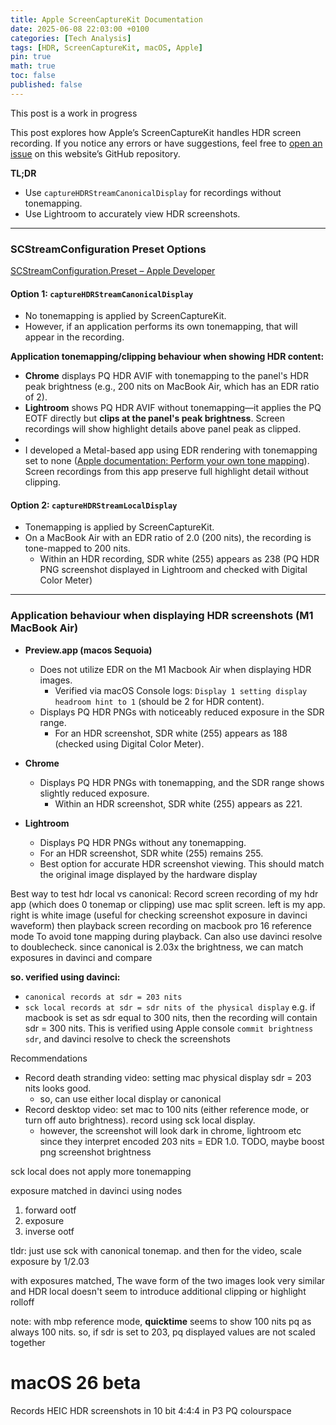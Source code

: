```yaml
---
title: Apple ScreenCaptureKit Documentation  
date: 2025-06-08 22:03:00 +0100  
categories: [Tech Analysis]  
tags: [HDR, ScreenCaptureKit, macOS, Apple]  
pin: true  
math: true  
toc: false
published: false
---
```


This post is a work in progress

This post explores how Apple’s ScreenCaptureKit handles HDR screen recording. If you notice any errors or have suggestions, feel free to [open an issue](https://github.com/AndrewKeYanzhe/andrewkeyanzhe.github.io/issues) on this website’s GitHub repository.

**TL;DR**
- Use `captureHDRStreamCanonicalDisplay` for recordings without tonemapping.
- Use Lightroom to accurately view HDR screenshots.


---

### SCStreamConfiguration Preset Options  
[SCStreamConfiguration.Preset – Apple Developer](https://developer.apple.com/documentation/screencapturekit/scstreamconfiguration/preset)

#### Option 1: `captureHDRStreamCanonicalDisplay`
- No tonemapping is applied by ScreenCaptureKit.
- However, if an application performs its own tonemapping, that will appear in the recording. 

**Application tonemapping/clipping behaviour when showing HDR content:**
  - **Chrome** displays PQ HDR AVIF with tonemapping to the panel's HDR peak brightness (e.g., 200 nits on MacBook Air, which has an EDR ratio of 2).
  - **Lightroom** shows PQ HDR AVIF without tonemapping—it applies the PQ EOTF directly but **clips at the panel's peak brightness**. Screen recordings will show highlight details above panel peak as clipped.
  - 
  - I developed a Metal-based app using EDR rendering with tonemapping set to none ([Apple documentation: Perform your own tone mapping](https://developer.apple.com/documentation/metal/performing-your-own-tone-mapping)). Screen recordings from this app preserve full highlight detail without clipping.

#### Option 2: `captureHDRStreamLocalDisplay`
- Tonemapping is applied by ScreenCaptureKit.
- On a MacBook Air with an EDR ratio of 2.0 (200 nits), the recording is tone-mapped to 200 nits.
  - Within an HDR recording, SDR white (255) appears as 238 (PQ HDR PNG screenshot displayed in Lightroom and checked with Digital Color Meter)

---

### Application behaviour when displaying HDR screenshots (M1 MacBook Air)

- **Preview.app (macos Sequoia)**
  - Does not utilize EDR on the M1 Macbook Air when displaying HDR images.
    - Verified via macOS Console logs: `Display 1 setting display headroom hint to 1` (should be 2 for HDR content).
  - Displays PQ HDR PNGs with noticeably reduced exposure in the SDR range.
    - For an HDR screenshot, SDR white (255) appears as 188 (checked using Digital Color Meter).

- **Chrome**
  - Displays PQ HDR PNGs with tonemapping, and the SDR range shows slightly reduced exposure.
    - Within an HDR screenshot, SDR white (255) appears as 221.

- **Lightroom**
  - Displays PQ HDR PNGs without any tonemapping.
  - For an HDR screenshot, SDR white (255) remains 255.
  - Best option for accurate HDR screenshot viewing. This should match the original image displayed by the hardware display


Best way to test hdr local vs canonical:
Record screen recording of my hdr app (which does 0 tonemap or clipping)
use mac split screen. left is my app. right is white image (useful for checking screenshot exposure in davinci waveform)
then playback screen recording on macbook pro 16 reference mode To avoid tone mapping during playback.
Can also use davinci resolve to doublecheck. since canonical is 2.03x the brightness, we can match exposures in davinci and compare

**so. verified using davinci:** 
- `canonical records at sdr = 203 nits`
- `sck local records at sdr = sdr nits of the physical display`
e.g. if macbook is set as sdr equal to 300 nits, then the recording will contain sdr = 300 nits. This is verified using Apple console `commit brightness sdr`, and davinci resolve to check the screenshots

Recommendations
 - Record death stranding video: setting mac physical display sdr = 203 nits looks good. 
    - so, can use either local display or canonical
 - Record desktop video: set mac to 100 nits (either reference mode, or turn off auto brightness). record using sck local display.
    - however, the screenshot will look dark in chrome, lightroom etc since they interpret encoded 203 nits = EDR 1.0. TODO, maybe boost png screenshot brightness


sck local does not apply more tonemapping

exposure matched in davinci using nodes 
1. forward ootf
2. exposure
3. inverse ootf

tldr: just use sck with canonical tonemap. and then for the video, scale exposure by 1/2.03



with exposures matched, The wave form of the two images look very similar and HDR local doesn't seem to introduce additional clipping or highlight rolloff



note: with mbp reference mode, **quicktime** seems to show 100 nits pq as always 100 nits. so, if sdr is set to 203, pq displayed values are not scaled together


# macOS 26 beta

Records HEIC HDR screenshots in 10 bit 4:4:4 in P3 PQ colourspace
